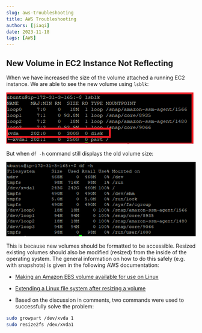 ```yaml
---
slug: aws-troubleshooting
title: AWS Troubleshooting
authors: [jiaqi]
date: 2023-11-18
tags: [AWS]
---
```


New Volume in EC2 Instance Not Reflecting
-----------------------------------------

When we have increased the size of the volume attached a running EC2 instance. We are able to see the new volume using
`lsblk`:

![Error loading ec2-volume-1.png](./ec2-volume-1.png)

But when `df -h` command still displays the old volume size:

![Error loading ec2-volume-2.png](./ec2-volume-2.png)

This is because new volumes should be formatted to be accessible. Resized existing volumes should also be modified
(resized) from the inside of the operating system. The general information on how to do this safely (e.g. with snapshots)
is given in the following AWS documentation:

* [Making an Amazon EBS volume available for use on Linux](https://docs.aws.amazon.com/AWSEC2/latest/UserGuide/ebs-using-volumes.html)
* [Extending a Linux file system after resizing a volume](https://docs.aws.amazon.com/AWSEC2/latest/UserGuide/recognize-expanded-volume-linux.html)

* Based on the discussion in comments, two commands were used to successfully solve the problem:

```bash
sudo growpart /dev/xvda 1
sudo resize2fs /dev/xvda1
```
